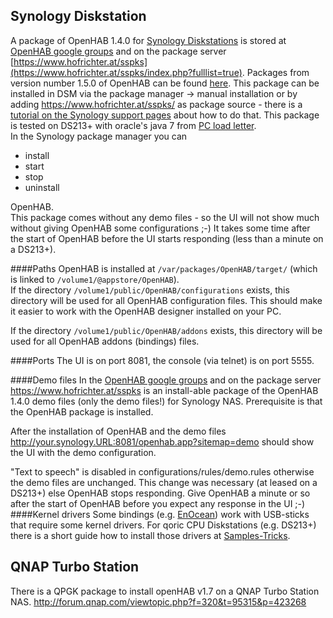 
## Synology Diskstation
A package of OpenHAB 1.4.0 for [Synology Diskstations](http://www.synology.com/en-us/products/index) is stored at [OpenHAB google groups](https://groups.google.com/d/msg/openhab/lrzcZDYI3Ug/hLJF-sUUjgMJ) and on the package server [https://www.hofrichter.at/sspks](https://www.hofrichter.at/sspks/index.php?fulllist=true).
Packages from version number 1.5.0 of OpenHAB can be found [here](https://github.com/cniweb/openhab-syno-spk/releases).
This package can be installed in DSM via the package manager -> manual installation or by adding https://www.hofrichter.at/sspks/ as package source - there is a [tutorial on the Synology support pages](http://www.synology.com/en-us/support/tutorials/500) about how to do that.
This package is tested on DS213+ with oracle's java 7 from [PC load letter](http://pcloadletter.co.uk/2011/08/23/java-package-for-synology/).  
In the Synology package manager you can
* install
* start
* stop
* uninstall

OpenHAB.  
This package comes without any demo files - so the UI will not show much without giving OpenHAB some configurations ;-)
It takes some time after the start of OpenHAB before the UI starts responding (less than a minute on a DS213+).

####Paths
OpenHAB is installed at `/var/packages/OpenHAB/target/` (which is linked to `/volume1/@appstore/OpenHAB`).  
If the directory `/volume1/public/OpenHAB/configurations` exists, this directory will be used for all OpenHAB configuration files. This should make it easier to work with the OpenHAB designer installed on your PC.

If the directory `/volume1/public/OpenHAB/addons` exists, this directory will be used for all OpenHAB addons (bindings) files.

####Ports
The UI is on port 8081, the console (via telnet) is on port 5555.  

####Demo files
In the [OpenHAB google groups](https://groups.google.com/d/msg/openhab/lrzcZDYI3Ug/94XD81A9TYAJ) and on the package server https://www.hofrichter.at/sspks is an install-able package of the OpenHAB 1.4.0 demo files (only the demo files!) for Synology NAS. Prerequisite is that the OpenHAB package is installed.

After the installation of OpenHAB and the demo files http://your.synology.URL:8081/openhab.app?sitemap=demo should show the UI with the demo configuration.

"Text to speech" is disabled in configurations/rules/demo.rules otherwise the demo files are unchanged. This change was necessary (at leased on a DS213+) else OpenHAB stops responding.
Give OpenHAB a minute or so after the start of OpenHAB before you expect any response in the UI ;-)
####Kernel drivers
Some bindings (e.g. [EnOcean](https://github.com/openhab/openhab/wiki/EnOcean-Binding)) work with USB-sticks that require some kernel drivers. For qoric CPU Diskstations (e.g. DS213+) there is a short guide how to install those drivers at [Samples-Tricks](https://github.com/openhab/openhab/wiki/Samples-Tricks#enocean-binding-on-synology-ds213-kernel-driver-package).  

## QNAP Turbo Station

There is a QPGK package to install openHAB v1.7 on a QNAP Turbo Station NAS.
http://forum.qnap.com/viewtopic.php?f=320&t=95315&p=423268